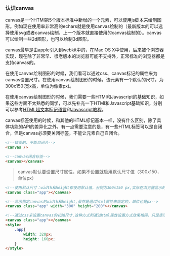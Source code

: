 ### 认识canvas

canvas是一个HTMl第5个版本标准中新增的一个元素，可以使用js脚本来绘制图形。例如现在使用率非常高的echars就是使用canvas绘制的（最新版本的可以选择使用svg或者canvas绘制，上一个版本就直接使用的canvas绘制的）。canvas可以绘制一些2d图形，也可以绘制3d图形。

canvas最早是由apple引入到webkit中的，在Mac OS X中使用，后来被个浏览器实现，现在除了非常早、很老版本的浏览器可能不支持外，正常标准的浏览器都是支持canvas的。

在使用canvas绘制图形的时候，我们看可以通过css、canvas标记的属性来为canvas设置尺寸。在使用canvas绘制图形的时候，该元素有一个默认的尺寸，为300x150(宽x高，单位为像素px)。

在使用canvas绘制图形的时候，我们需要一些HTMl和Javascript的基础知识，如果这些方面不太熟悉的同学，可以先补充一下HTMl和Javascript基础知识，分别可以参考[HTML超文本标记语言](https://developer.mozilla.org/zh-CN/docs/Web/HTML)和[Javascript教程](https://developer.mozilla.org/zh-CN/docs/Web/JavaScript)。

canvas标签使用的时候，和其他的HTML标记基本一样，没有什么区别，除了具体功能的API的差异化之外，有一点需要注意的是，有一些HTML标签可以是自闭合，但是canvas必须要关闭标签，不能让元素自己自闭合。

```html
<!--错误的，不能自闭合-->
<canvas />

<!--canvas闭合标签-->
<canvas></canvas>
```

> canvas默认要设置尺寸属性，如果不设置就启用默认尺寸值（300x150，单位px）

```html
<!--使用默认尺寸：width和height都使用默认值，分别为300x150 px,实际在浏览器显示的时候，可能是375x187.5，也可能是其他设置的缩放比例和默认设置的值的等比例缩放的值-->
<canvas class="app"></canvas>

<!--显示指定canvas的width和height,虽然是通过html属性来指定的，单位也是px-->
<canvas class="app" width="300" height="200"></canvas>

<!--通过css来设置canvas的初始尺寸,这种方式和通过html属性设置方式效果相同，只是表现和结构分离了，代码更容易维护，可读性更高了-->
<canvas class="app"></canvas>
<style>
    .app{
        width: 320px;
        height: 160px;
    }
</style>
```